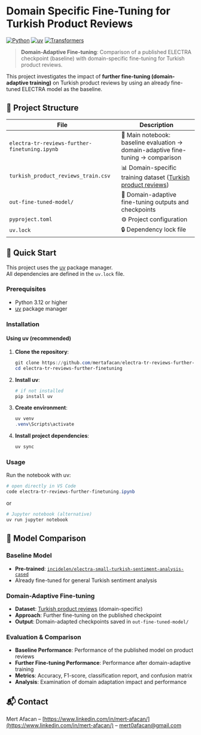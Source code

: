 # Domain Specific Fine-Tuning for Turkish Product Reviews

[![Python](https://img.shields.io/badge/Python-3.12+-blue.svg)](https://python.org)
[![uv](https://img.shields.io/badge/uv-package%20manager-purple.svg)](https://github.com/astral-sh/uv)
[![Transformers](https://img.shields.io/badge/🤗-Transformers-yellow.svg)](https://huggingface.co/transformers/)

> **Domain-Adaptive Fine-tuning**: Comparison of a published ELECTRA checkpoint (baseline) with domain-specific fine-tuning for Turkish product reviews.

This project investigates the impact of **further fine-tuning (domain-adaptive training)** on Turkish product reviews by using an already fine-tuned ELECTRA model as the baseline.

## 📁 Project Structure

| File | Description |
|------|-------------|
| `electra-tr-reviews-further-finetuning.ipynb` | 📓 Main notebook: baseline evaluation → domain-adaptive fine-tuning → comparison |
| `turkish_product_reviews_train.csv` | 📊 Domain-specific training dataset ([Turkish product reviews](https://huggingface.co/datasets/fthbrmnby/turkish_product_reviews)) |
| `out-fine-tuned-model/` | 💾 Domain-adaptive fine-tuning outputs and checkpoints |
| `pyproject.toml` | ⚙️ Project configuration |
| `uv.lock` | 🔒 Dependency lock file |

## 🚀 Quick Start

This project uses the [uv](https://github.com/astral-sh/uv) package manager.  
All dependencies are defined in the `uv.lock` file.

### Prerequisites

- Python 3.12 or higher
- [uv](https://github.com/astral-sh/uv) package manager

### Installation
#### Using uv (recommended)

1. **Clone the repository**:

   ```powershell
   git clone https://github.com/mertafacan/electra-tr-reviews-further-finetuning.git
   cd electra-tr-reviews-further-finetuning
   ```

2. **Install uv**:

   ```powershell
   # if not installed
   pip install uv
   ```

3. **Create environment**:

   ```powershell
   uv venv
   .venv\Scripts\activate
   ```
   

4. **Install project dependencies**:

   ```powershell
   uv sync
   ```

### Usage

Run the notebook with uv:

```powershell
# open directly in VS Code
code electra-tr-reviews-further-finetuning.ipynb
```
or
```powershell
# Jupyter notebook (alternative) 
uv run jupyter notebook
```

## 🤖 Model Comparison

### Baseline Model

* **Pre-trained**: [`incidelen/electra-small-turkish-sentiment-analysis-cased`](https://huggingface.co/incidelen/electra-small-turkish-sentiment-analysis-cased)
* Already fine-tuned for general Turkish sentiment analysis

### Domain-Adaptive Fine-tuning

* **Dataset**: [Turkish product reviews](https://huggingface.co/datasets/fthbrmnby/turkish_product_reviews) (domain-specific)
* **Approach**: Further fine-tuning on the published checkpoint
* **Output**: Domain-adapted checkpoints saved in `out-fine-tuned-model/`

### Evaluation & Comparison

* **Baseline Performance**: Performance of the published model on product reviews
* **Further Fine-tuning Performance**: Performance after domain-adaptive training
* **Metrics**: Accuracy, F1-score, classification report, and confusion matrix
* **Analysis**: Examination of domain adaptation impact and performance 

## 📬 Contact

Mert Afacan – [https://www.linkedin.com/in/mert-afacan/](https://www.linkedin.com/in/mert-afacan/) – [mert0afacan@gmail.com](mailto:mert0afacan@gmail.com)
